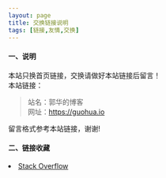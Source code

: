 ```yaml
---
layout: page
title: 交换链接说明
tags: [链接,友情,交换]
---
```

#### 一、说明
本站只换首页链接，交换请做好本站链接后留言！  
本站链接：

>站名：郭华的博客  
>网址：https://guohua.io

留言格式参考本站链接，谢谢!

#### 二、链接收藏
<li>
<a href="http://www.stackoverflow.com/">
  Stack Overflow
</a>
</li>
